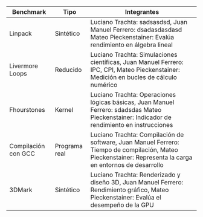 | Benchmark           | Tipo           | Integrantes                                                                 |
|---------------------|----------------|-----------------------------------------------------------------------------|
| Linpack             | Sintético      | Luciano Trachta: sadsasdsd, Juan Manuel Ferrero: dsadasdasdasd Mateo Pieckenstainer: Evalúa rendimiento en álgebra lineal |
| Livermore Loops     | Reducido       | Luciano Trachta: Simulaciones científicas, Juan Manuel Ferrero: IPC, CPI, Mateo Pieckenstainer: Medición en bucles de cálculo numérico |
| Fhourstones         | Kernel         | Luciano Trachta: Operaciones lógicas básicas, Juan Manuel Ferrero: sdadsdas Mateo Pieckenstainer: Indicador de rendimiento en instrucciones |
| Compilación con GCC | Programa real  | Luciano Trachta: Compilación de software, Juan Manuel Ferrero: Tiempo de compilación, Mateo Pieckenstainer: Representa la carga en entornos de desarrollo |
| 3DMark              | Sintético      | Luciano Trachta: Renderizado y diseño 3D, Juan Manuel Ferrero: Rendimiento gráfico, Mateo Pieckenstainer: Evalúa el desempeño de la GPU |
